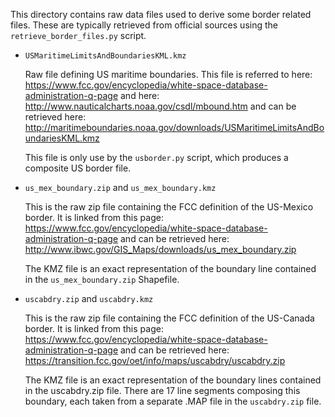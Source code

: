 This directory contains raw data files used to derive some border related files.
These are typically retrieved from official sources using the `retrieve_border_files.py` 
script.


* `USMaritimeLimitsAndBoundariesKML.kmz`

    Raw file defining US maritime boundaries. This file is referred to here:
    https://www.fcc.gov/encyclopedia/white-space-database-administration-q-page
    and here: http://www.nauticalcharts.noaa.gov/csdl/mbound.htm
    and can be retrieved here:
    http://maritimeboundaries.noaa.gov/downloads/USMaritimeLimitsAndBoundariesKML.kmz

    This file is only use by the `usborder.py` script, which produces a composite US
    border file.

* `us_mex_boundary.zip` and `us_mex_boundary.kmz`

    This is the raw zip file containing the FCC definition of the US-Mexico
    border. It is linked from this page:
    https://www.fcc.gov/encyclopedia/white-space-database-administration-q-page
    and can be retrieved here:
    http://www.ibwc.gov/GIS_Maps/downloads/us_mex_boundary.zip

    The KMZ file is an exact representation of the boundary line
    contained in the `us_mex_boundary.zip` Shapefile.

* `uscabdry.zip` and `uscabdry.kmz`

    This is the raw zip file containing the FCC definition of the US-Canada
    border. It is linked from this page:
    https://www.fcc.gov/encyclopedia/white-space-database-administration-q-page
    and can be retrieved here:
    https://transition.fcc.gov/oet/info/maps/uscabdry/uscabdry.zip

    The KMZ file is an exact representation of the boundary lines contained
    in the uscabdry.zip file. There are 17 line segments composing this
    boundary, each taken from a separate .MAP file in the `uscabdry.zip` file.
